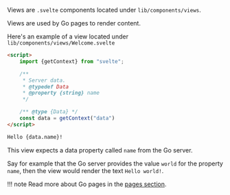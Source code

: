 Views are `.svelte` components located under `lib/components/views`.

Views are used by Go pages to render content.

Here's an example of a view located under `lib/components/views/Welcome.svelte`

```html
<script>
    import {getContext} from "svelte";

    /**
     * Server data.
     * @typedef Data
     * @property {string} name
     */

    /** @type {Data} */
    const data = getContext("data")
</script>

Hello {data.name}!
```

This view expects a data property called `name` from the Go server.

Say for example that the Go server provides the value `world` for the property `name`, 
then the view would render the text `Hello world!`.

!!! note
    Read more about Go pages in the [pages section](./pages.md).